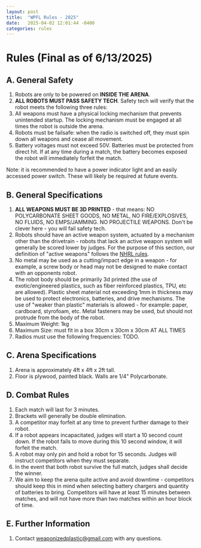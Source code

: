 ```yaml
---
layout: post
title:  "WPFL Rules - 2025"
date:   2025-04-02 12:01:44 -0400
categories: rules
---
```


# Rules (Final as of 6/13/2025)

## A. General Safety

 1. Robots are only to be powered on **INSIDE THE ARENA**.
 2. **ALL ROBOTS MUST PASS SAFETY TECH**. Safety tech will verify that the robot meets the following three rules:
 3. All weapons must have a physical locking mechanism that prevents unintended startup. The locking mechanism must be engaged at all times the robot is outside the arena.
 4. Robots must be failsafe: when the radio is switched off, they must spin down all weapons and cease all movement.
 5. Battery voltages must not exceed 50V. Batteries must be protected from direct hit. If at any time during a match, the battery becomes exposed the robot will immediately forfeit the match.

Note: it is recommended to have a power indicator light and an easily accessed power switch. These will likely be required at future events.

## B. General Specifications

 1. **ALL WEAPONS MUST BE 3D PRINTED** - that means: NO POLYCARBONATE SHEET GOODS, NO METAL, NO FIRE/EXPLOSIVES, NO FLUIDS, NO EMPS/JAMMING. NO PROJECTILE WEAPONS. Don't be clever here - you will fail safety tech.
 2. Robots should have an active weapon system, actuated by a mechanism other than the drivetrain - robots that lack an active weapon system will generally be scored lower by judges. For the purpose of this section, our definition of "active weapons" follows the [NHRL rules](https://wiki.nhrl.io/wiki/index.php?title=NHRL_Open_Rules_-_2025#Weapon_Systems).
 3. No metal may be used as a cutting/impact edge in a weapon - for example, a screw body or head may not be designed to make contact with an opponents robot.
 4. The robot body should be primarily 3d printed (the use of exotic/engineered plastics, such as fiber reinforced plastics, TPU, etc are allowed). Plastic sheet material not exceeding 1mm in thickness may be used to protect electronics, batteries, and drive mechanisms. The use of "weaker than plastic" materials is allowed - for example: paper, cardboard, styrofoam, etc. Metal fasteners may be used, but should not protrude from the body of the robot.
 5. Maximum Weight: 1kg
 6. Maximum Size: must fit in a box 30cm x 30cm x 30cm AT ALL TIMES
 7. Radios must use the following frequencies: TODO.

## C. Arena Specifications

 1. Arena is approximately 4ft x 4ft x 2ft tall.
 2. Floor is plywood, painted black. Walls are 1/4" Polycarbonate.

## D. Combat Rules

 1. Each match will last for 3 minutes.
 2. Brackets will generally be double elimination.
 3. A competitor may forfeit at any time to prevent further damage to their robot.
 4. If a robot appears incapacitated, judges will start a 10 second count down. If the robot fails to move during this 10 second window, it will forfeit the match.
 5. A robot may only pin and hold a robot for 15 seconds. Judges will instruct competitors when they must separate.
 6. In the event that both robot survive the full match, judges shall decide the winner.
 7. We aim to keep the arena quite active and avoid downtime - competitors should keep this in mind when selecting battery chargers and quantity of batteries to bring. Competitors will have at least 15 minutes between matches, and will not have more than two matches within an hour block of time.

## E. Further Information

 1. Contact weaponizedplastic@gmail.com with any questions.
